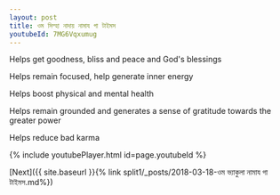 ```yaml
---
layout: post
title: ওম সিম্হা নাদায় নামায গা টাইমস
youtubeId: 7MG6Vqxumug
---
```

 
 
Helps get goodness, bliss and peace and God's blessings
 
Helps remain focused, help generate inner energy 
 
Helps boost physical and mental health 
 
Helps remain grounded and generates a sense of gratitude towards the greater power 
 
Helps reduce bad karma
 
 
 
 


{% include youtubePlayer.html id=page.youtubeId %}
 
[Next]({{ site.baseurl }}{% link  split1/_posts/2018-03-18-ওম ভ্যাকুলা নামায গা টাইমস.md%})
 
